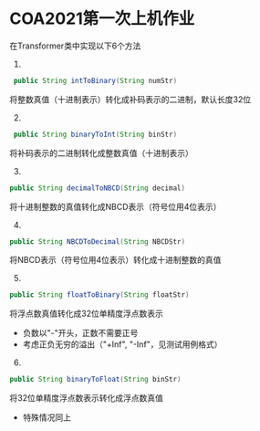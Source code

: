 # COA2021第一次上机作业

在Transformer类中实现以下6个方法

1. 

``` java
 public String intToBinary(String numStr) 
```

将整数真值（十进制表示）转化成补码表示的二进制，默认长度32位

2. 

``` java
 public String binaryToInt(String binStr)
```

将补码表示的二进制转化成整数真值（十进制表示）

3. 

``` java
public String decimalToNBCD(String decimal)
```

将十进制整数的真值转化成NBCD表示（符号位用4位表示）

4. 

``` java
public String NBCDToDecimal(String NBCDStr)
```

将NBCD表示（符号位用4位表示）转化成十进制整数的真值

5.

```java
public String floatToBinary(String floatStr)
```

将浮点数真值转化成32位单精度浮点数表示

- 负数以"-"开头，正数不需要正号
- 考虑正负无穷的溢出（"+Inf", "-Inf"，见测试用例格式）

6.

```java
public String binaryToFloat(String binStr)
```

将32位单精度浮点数表示转化成浮点数真值

- 特殊情况同上
